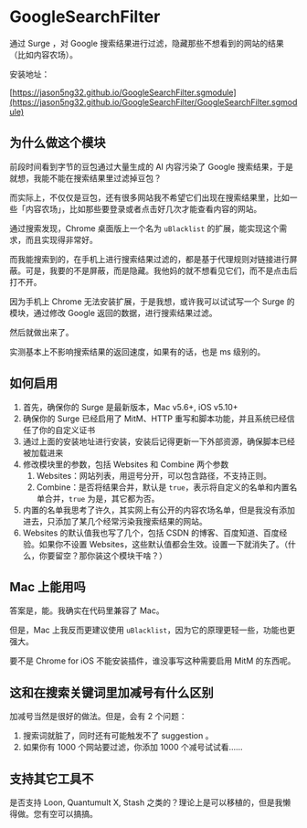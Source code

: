 # GoogleSearchFilter

通过 Surge ，对 Google 搜索结果进行过滤，隐藏那些不想看到的网站的结果（比如内容农场）。

安装地址：

[https://jason5ng32.github.io/GoogleSearchFilter.sgmodule](https://jason5ng32.github.io/GoogleSearchFilter/GoogleSearchFilter.sgmodule)

## 为什么做这个模块

前段时间看到字节的豆包通过大量生成的 AI 内容污染了 Google 搜索结果，于是就想，我能不能在搜索结果里过滤掉豆包？

而实际上，不仅仅是豆包，还有很多网站我不希望它们出现在搜索结果里，比如一些「内容农场」，比如那些要登录或者点击好几次才能查看内容的网站。

通过搜索发现，Chrome 桌面版上一个名为 `uBlacklist` 的扩展，能实现这个需求，而且实现得非常好。

而我能搜索到的，在手机上进行搜索结果过滤的，都是基于代理规则对链接进行屏蔽。可是，我要的不是屏蔽，而是隐藏。我他妈的就不想看见它们，而不是点击后打不开。

因为手机上 Chrome 无法安装扩展，于是我想，或许我可以试试写一个 Surge 的模块，通过修改 Google 返回的数据，进行搜索结果过滤。

然后就做出来了。

实测基本上不影响搜索结果的返回速度，如果有的话，也是 ms 级别的。

## 如何启用

1. 首先，确保你的 Surge 是最新版本，Mac v5.6+, iOS v5.10+
2. 确保你的 Surge 已经启用了 MitM、HTTP 重写和脚本功能，并且系统已经信任了你的自定义证书
3. 通过上面的安装地址进行安装，安装后记得更新一下外部资源，确保脚本已经被加载进来
4. 修改模块里的参数，包括 Websites 和 Combine 两个参数
   1. Websites：网站列表，用逗号分开，可以包含路径，不支持正则。
   2. Combine：是否将结果合并，默认是 `true`，表示将自定义的名单和内置名单合并，`true` 为是，其它都为否。
5. 内置的名单我思考了许久，其实网上有公开的内容农场名单，但是我没有添加进去，只添加了某几个经常污染我搜索结果的网站。
6. Websites 的默认值我也写了几个，包括 CSDN 的博客、百度知道、百度经验。如果你不设置 Websites，这些默认值都会生效。设置一下就消失了。（什么，你要留空？那你装这个模块干啥？）

## Mac 上能用吗

答案是，能。我确实在代码里兼容了 Mac。

但是，Mac 上我反而更建议使用 `uBlacklist`，因为它的原理更轻一些，功能也更强大。

要不是 Chrome for iOS 不能安装插件，谁没事写这种需要启用 MitM 的东西呢。

## 这和在搜索关键词里加减号有什么区别

加减号当然是很好的做法。但是，会有 2 个问题：

1. 搜索词就脏了，同时还有可能触发不了 suggestion 。
2. 如果你有 1000 个网站要过滤，你添加 1000 个减号试试看……

## 支持其它工具不

是否支持 Loon, Quantumult X, Stash 之类的？理论上是可以移植的，但是我懒得做。您有空可以搞搞。
